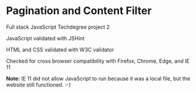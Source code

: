 # Pagination and Content Filter
Full stack JavaScript Techdegree project 2

JavaScript validated with JSHint

HTML and CSS validated with W3C validator

Checked for cross browser compatibility with Firefox, Chrome, Edge, and IE 11

**Note:** IE 11 did not allow JavaScript to run because it was a local file, but the website still functioned. :-)
